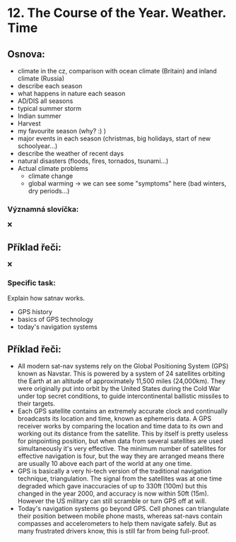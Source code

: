 # 12. The Course of the Year. Weather. Time

## Osnova:

* climate in the cz, comparison with ocean climate (Britain) and inland climate (Russia)
* describe each season
* what happens in nature each season
* AD/DIS all seasons
* typical summer storm
* Indian summer
* Harvest
* my favourite season (why? :) )
* major events in each season (christmas, big holidays, start of new schoolyear…)
* describe the weather of recent days
* natural disasters (floods, fires, tornados, tsunami...)
* Actual climate problems
  * climate change
  * global warming -> we can see some "symptoms" here (bad winters, dry periods...)

### Významná slovíčka:
❌

## Příklad řeči:
❌

### Specific task:
Explain how satnav works.

- GPS history
- basics of GPS technology
- today's navigation systems

## Příklad řeči:
- All modern sat-nav systems rely on the Global Positioning System (GPS) known as Navstar. This is powered by a system of 24 satellites orbiting the Earth at an altitude of approximately 11,500 miles (24,000km). They were originally put into orbit by the United States during the Cold War under top secret conditions, to guide intercontinental ballistic missiles to their targets.
- Each GPS satellite contains an extremely accurate clock and continually broadcasts its location and time, known as ephemeris data. A GPS receiver works by comparing the location and time data to its own and working out its distance from the satellite. This by itself is pretty useless for pinpointing position, but when data from several satellites are used simultaneously it's very effective. The minimum number of satellites for effective navigation is four, but the way they are arranged means there are usually 10 above each part of the world at any one time.
- GPS is basically a very hi-tech version of the traditional navigation technique, triangulation. The signal from the satellites was at one time degraded which gave inaccuracies of up to 330ft (100m) but this changed in the year 2000, and accuracy is now within 50ft (15m). However the US military can still scramble or turn GPS off at will.
- Today's navigation systems go beyond GPS. Cell phones can triangulate their position between mobile phone masts, whereas sat-navs contain compasses and accelerometers to help them navigate safely. But as many frustrated drivers know, this is still far from being full-proof.
